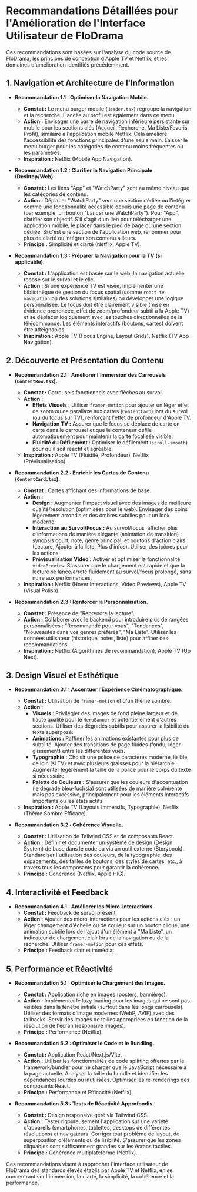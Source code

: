 # Recommandations Détaillées pour l'Amélioration de l'Interface Utilisateur de FloDrama

Ces recommandations sont basées sur l'analyse du code source de FloDrama, les principes de conception d'Apple TV et Netflix, et les domaines d'amélioration identifiés précédemment.

## 1. Navigation et Architecture de l'Information

*   **Recommandation 1.1 : Optimiser la Navigation Mobile.**
    *   **Constat :** Le menu burger mobile (`Header.tsx`) regroupe la navigation et la recherche. L'accès au profil est également dans ce menu.
    *   **Action :** Envisager une barre de navigation inférieure persistante sur mobile pour les sections clés (Accueil, Recherche, Ma Liste/Favoris, Profil), similaire à l'application mobile Netflix. Cela améliore l'accessibilité des fonctions principales d'une seule main. Laisser le menu burger pour les catégories de contenu moins fréquentes ou les paramètres.
    *   **Inspiration :** Netflix (Mobile App Navigation).

*   **Recommandation 1.2 : Clarifier la Navigation Principale (Desktop/Web).**
    *   **Constat :** Les liens "App" et "WatchParty" sont au même niveau que les catégories de contenu.
    *   **Action :** Déplacer "WatchParty" vers une section dédiée ou l'intégrer comme une fonctionnalité accessible depuis une page de contenu (par exemple, un bouton "Lancer une WatchParty"). Pour "App", clarifier son objectif. S'il s'agit d'un lien pour télécharger une application mobile, le placer dans le pied de page ou une section dédiée. Si c'est une section de l'application web, renommer pour plus de clarté ou intégrer son contenu ailleurs.
    *   **Principe :** Simplicité et clarté (Netflix, Apple TV).

*   **Recommandation 1.3 : Préparer la Navigation pour la TV (si applicable).**
    *   **Constat :** L'application est basée sur le web, la navigation actuelle repose sur le survol et le clic.
    *   **Action :** Si une expérience TV est visée, implémenter une bibliothèque de gestion du focus spatial (comme `react-tv-navigation` ou des solutions similaires) ou développer une logique personnalisée. Le focus doit être clairement visible (mise en évidence prononcée, effet de zoom/profondeur subtil à la Apple TV) et se déplacer logiquement avec les touches directionnelles de la télécommande. Les éléments interactifs (boutons, cartes) doivent être atteignables.
    *   **Inspiration :** Apple TV (Focus Engine, Layout Grids), Netflix (TV App Navigation).

## 2. Découverte et Présentation du Contenu

*   **Recommandation 2.1 : Améliorer l'Immersion des Carrousels (`ContentRow.tsx`).**
    *   **Constat :** Carrousels fonctionnels avec flèches au survol.
    *   **Action :**
        *   **Effets Visuels :** Utiliser `framer-motion` pour ajouter un léger effet de zoom ou de parallaxe aux cartes (`ContentCard`) lors du survol (ou du focus sur TV), renforçant l'effet de profondeur d'Apple TV.
        *   **Navigation TV :** Assurer que le focus se déplace de carte en carte dans le carrousel et que le conteneur défile automatiquement pour maintenir la carte focalisée visible.
        *   **Fluidité du Défilement :** Optimiser le défilement (`scroll-smooth`) pour qu'il soit réactif et agréable.
    *   **Inspiration :** Apple TV (Fluidité, Profondeur), Netflix (Prévisualisation).

*   **Recommandation 2.2 : Enrichir les Cartes de Contenu (`ContentCard.tsx`).**
    *   **Constat :** Cartes affichant des informations de base.
    *   **Action :**
        *   **Design :** Augmenter l'impact visuel avec des images de meilleure qualité/résolution (optimisées pour le web). Envisager des coins légèrement arrondis et des ombres subtiles pour un look moderne.
        *   **Interaction au Survol/Focus :** Au survol/focus, afficher plus d'informations de manière élégante (animation de transition) : synopsis court, note, genre principal, et boutons d'action clairs (Lecture, Ajouter à la liste, Plus d'infos). Utiliser des icônes pour les actions.
        *   **Prévisualisation Vidéo :** Activer et optimiser la fonctionnalité `videoPreview`. S'assurer que le chargement est rapide et que la lecture se lance/arrête fluidement au survol/focus prolongé, sans nuire aux performances.
    *   **Inspiration :** Netflix (Hover Interactions, Video Previews), Apple TV (Visual Polish).

*   **Recommandation 2.3 : Renforcer la Personnalisation.**
    *   **Constat :** Présence de "Reprendre la lecture".
    *   **Action :** Collaborer avec le backend pour introduire plus de rangées personnalisées : "Recommandé pour vous", "Tendances", "Nouveautés dans vos genres préférés", "Ma Liste". Utiliser les données utilisateur (historique, notes, liste) pour affiner ces recommandations.
    *   **Inspiration :** Netflix (Algorithmes de recommandation), Apple TV (Up Next).

## 3. Design Visuel et Esthétique

*   **Recommandation 3.1 : Accentuer l'Expérience Cinématographique.**
    *   **Constat :** Utilisation de `framer-motion` et d'un thème sombre.
    *   **Action :**
        *   **Visuels :** Privilégier des images de fond pleine largeur et de haute qualité pour le `HeroBanner` et potentiellement d'autres sections. Utiliser des dégradés subtils pour assurer la lisibilité du texte superposé.
        *   **Animations :** Raffiner les animations existantes pour plus de subtilité. Ajouter des transitions de page fluides (fondu, léger glissement) entre les différentes vues.
        *   **Typographie :** Choisir une police de caractères moderne, lisible de loin (si TV) et avec plusieurs graisses pour la hiérarchie. Augmenter légèrement la taille de la police pour le corps du texte si nécessaire.
        *   **Palette de Couleurs :** S'assurer que les couleurs d'accentuation (le dégradé bleu-fuchsia) sont utilisées de manière cohérente mais pas excessive, principalement pour les éléments interactifs importants ou les états actifs.
    *   **Inspiration :** Apple TV (Layouts Immersifs, Typographie), Netflix (Thème Sombre Efficace).

*   **Recommandation 3.2 : Cohérence Visuelle.**
    *   **Constat :** Utilisation de Tailwind CSS et de composants React.
    *   **Action :** Définir et documenter un système de design (Design System) de base dans le code ou via un outil externe (Storybook). Standardiser l'utilisation des couleurs, de la typographie, des espacements, des tailles de boutons, des styles de cartes, etc., à travers tous les composants pour garantir la cohérence.
    *   **Principe :** Cohérence (Netflix, Apple HIG).

## 4. Interactivité et Feedback

*   **Recommandation 4.1 : Améliorer les Micro-interactions.**
    *   **Constat :** Feedback de survol présent.
    *   **Action :** Ajouter des micro-interactions pour les actions clés : un léger changement d'échelle ou de couleur sur un bouton cliqué, une animation subtile lors de l'ajout d'un élément à "Ma Liste", un indicateur de chargement clair lors de la navigation ou de la recherche. Utiliser `framer-motion` pour ces effets.
    *   **Principe :** Feedback clair et immédiat.

## 5. Performance et Réactivité

*   **Recommandation 5.1 : Optimiser le Chargement des Images.**
    *   **Constat :** Application riche en images (posters, bannières).
    *   **Action :** Implémenter le lazy loading pour les images qui ne sont pas visibles dans la fenêtre initiale (surtout dans les longs carrousels). Utiliser des formats d'image modernes (WebP, AVIF) avec des fallbacks. Servir des images de tailles appropriées en fonction de la résolution de l'écran (responsive images).
    *   **Principe :** Performance (Netflix).

*   **Recommandation 5.2 : Optimiser le Code et le Bundling.**
    *   **Constat :** Application React/Next.js/Vite.
    *   **Action :** Utiliser les fonctionnalités de code splitting offertes par le framework/bundler pour ne charger que le JavaScript nécessaire à la page actuelle. Analyser la taille du bundle et identifier les dépendances lourdes ou inutilisées. Optimiser les re-renderings des composants React.
    *   **Principe :** Performance et Efficacité (Netflix).

*   **Recommandation 5.3 : Tests de Réactivité Approfondis.**
    *   **Constat :** Design responsive géré via Tailwind CSS.
    *   **Action :** Tester rigoureusement l'application sur une variété d'appareils (smartphones, tablettes, desktops de différentes résolutions) et navigateurs. Corriger tout problème de layout, de superposition d'éléments ou de lisibilité. S'assurer que les zones cliquables sont suffisamment grandes sur les écrans tactiles.
    *   **Principe :** Cohérence multiplateforme (Netflix).

Ces recommandations visent à rapprocher l'interface utilisateur de FloDrama des standards élevés établis par Apple TV et Netflix, en se concentrant sur l'immersion, la clarté, la simplicité, la cohérence et la performance.
